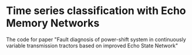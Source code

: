 # Time series classification with Echo Memory Networks
The code for paper "Fault diagnosis of power-shift system in continuously variable transmission tractors based on improved Echo State Network" 


